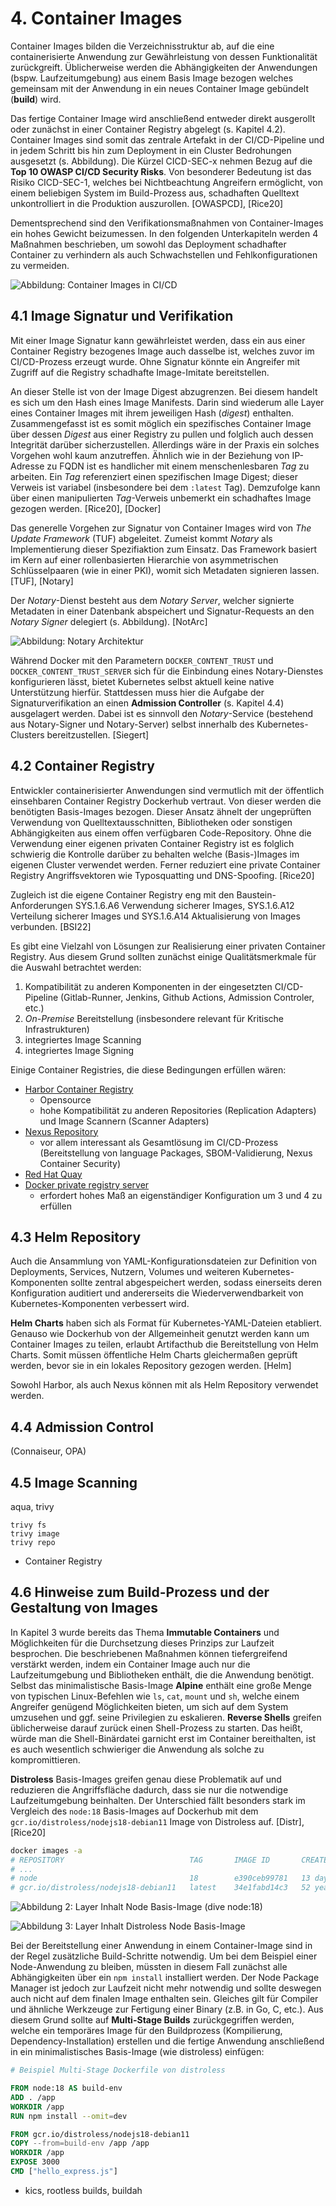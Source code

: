 # 4. Container Images

Container Images bilden die Verzeichnisstruktur ab, auf die eine containerisierte Anwendung zur Gewährleistung von dessen Funktionalität zurückgreift. Üblicherweise werden die Abhängigkeiten der Anwendungen (bspw. Laufzeitumgebung) aus einem Basis Image bezogen welches gemeinsam mit der Anwendung in ein neues Container Image gebündelt (**build**) wird. 

Das fertige Container Image wird anschließend entweder direkt ausgerollt oder zunächst in einer Container Registry abgelegt (s. Kapitel 4.2). Container Images sind somit das zentrale Artefakt in der CI/CD-Pipeline und in jedem Schritt bis hin zum Deployment in ein Cluster Bedrohungen ausgesetzt (s. Abbildung). Die Kürzel CICD-SEC-x nehmen Bezug auf die **Top 10 OWASP CI/CD Security Risks**. Von besonderer Bedeutung ist das Risiko CICD-SEC-1, welches bei Nichtbeachtung Angreifern ermöglicht, von einem beliebigen System im Build-Prozess aus, schadhaften Quelltext unkontrolliert in die Produktion auszurollen. [OWASPCD], [Rice20]

Dementsprechend sind den Verifikationsmaßnahmen von Container-Images ein hohes Gewicht beizumessen. In den folgenden Unterkapiteln werden 4 Maßnahmen beschrieben, um sowohl das Deployment schadhafter Container zu verhindern als auch Schwachstellen und Fehlkonfigurationen zu vermeiden.

![Abbildung: Container Images in CI/CD](Doc/Images/Container_CICD.png)


## 4.1 Image Signatur und Verifikation

Mit einer Image Signatur kann gewährleistet werden, dass ein aus einer Container Registry bezogenes Image auch dasselbe ist, welches zuvor im CI/CD-Prozess erzeugt wurde. Ohne Signatur könnte ein Angreifer mit Zugriff auf die Registry schadhafte Image-Imitate bereitstellen.

An dieser Stelle ist von der Image Digest abzugrenzen. Bei diesem handelt es sich um den Hash eines Image Manifests. Darin sind wiederum alle Layer eines Container Images mit ihrem jeweiligen Hash (*digest*) enthalten. Zusammengefasst ist es somit möglich ein spezifisches Container Image über dessen *Digest* aus einer Registry zu pullen und folglich auch dessen Integrität darüber sicherzustellen. Allerdings wäre in der Praxis ein solches Vorgehen wohl kaum anzutreffen. Ähnlich wie in der Beziehung von IP-Adresse zu FQDN ist es handlicher mit einem menschenlesbaren *Tag* zu arbeiten. Ein *Tag* referenziert einen spezifischen Image Digest; dieser Verweis ist variabel (insbesondere bei dem ``:latest`` Tag). Demzufolge kann über einen manipulierten *Tag*-Verweis unbemerkt ein schadhaftes Image gezogen werden. [Rice20], [Docker]

Das generelle Vorgehen zur Signatur von Container Images wird von *The Update Framework* (TUF) abgeleitet. Zumeist kommt *Notary* als Implementierung dieser Spezifiaktion zum Einsatz. Das Framework basiert im Kern auf einer rollenbasierten Hierarchie von asymmetrischen Schlüsselpaaren (wie in einer PKI), womit sich Metadaten signieren lassen. [TUF], [Notary]

Der *Notary*-Dienst besteht aus dem *Notary Server*, welcher signierte Metadaten in einer Datenbank abspeichert und Signatur-Requests an den *Notary Signer* delegiert (s. Abbildung). [NotArc]

![Abbildung: Notary Architektur](Doc/Images/Notary.png)

Während Docker mit den Parametern ``DOCKER_CONTENT_TRUST`` und ``DOCKER_CONTENT_TRUST_SERVER`` sich für die Einbindung eines Notary-Dienstes konfigurieren lässt, bietet Kubernetes selbst aktuell keine native Unterstützung hierfür. Stattdessen muss hier die Aufgabe der Signaturverifikation an einen **Admission Controller** (s. Kapitel 4.4) ausgelagert werden. Dabei ist es sinnvoll den *Notary*-Service (bestehend aus Notary-Signer und Notary-Server) selbst innerhalb des Kubernetes-Clusters bereitzustellen. [Siegert]

## 4.2 Container Registry

Entwickler containerisierter Anwendungen sind vermutlich mit der öffentlich einsehbaren Container Registry Dockerhub vertraut. Von dieser werden die benötigten Basis-Images bezogen. Dieser Ansatz ähnelt der ungeprüften Verwendung von Quelltextausschnitten, Bibliotheken oder sonstigen Abhängigkeiten aus einem offen verfügbaren Code-Repository. Ohne die Verwendung einer eigenen privaten Container Registry ist es folglich schwierig die Kontrolle darüber zu behalten welche (Basis-)Images im eigenen Cluster verwendet werden. Ferner reduziert eine private Container Registry Angriffsvektoren wie Typosquatting und DNS-Spoofing. [Rice20]

Zugleich ist die eigene Container Registry eng mit den Baustein-Anforderungen SYS.1.6.A6 Verwendung sicherer Images, SYS.1.6.A12 Verteilung sicherer Images und SYS.1.6.A14 Aktualisierung von Images verbunden. [BSI22]

Es gibt eine Vielzahl von Lösungen zur Realisierung einer privaten Container Registry. Aus diesem Grund sollten zunächst einige Qualitätsmerkmale für die Auswahl betrachtet werden:

1. Kompatibilität zu anderen Komponenten in der eingesetzten CI/CD-Pipeline (Gitlab-Runner, Jenkins, Github Actions, Admission Controler, etc.)
2. *On-Premise* Bereitstellung (insbesondere relevant für Kritische Infrastrukturen)
3. integriertes Image Scanning 
4. integriertes Image Signing

Einige Container Registries, die diese Bedingungen erfüllen wären:

- [Harbor Container Registry](https://goharbor.io/)
  - Opensource
  - hohe Kompatibilität zu anderen Repositories (Replication Adapters) und Image Scannern (Scanner Adapters)
- [Nexus Repository](https://de.sonatype.com/products/container?topnav=true)
  - vor allem interessant als Gesamtlösung im CI/CD-Prozess (Bereitstellung von language Packages, SBOM-Validierung, Nexus Container Security)
- [Red Hat Quay](https://www.redhat.com/en/technologies/cloud-computing/quay)
- [Docker private registry server](https://docs.docker.com/registry/deploying/)
  - erfordert hohes Maß an eigenständiger Konfiguration um 3 und 4 zu erfüllen

## 4.3 Helm Repository

Auch die Ansammlung von YAML-Konfigurationsdateien zur Definition von Deployments, Services, Nutzern, Volumes und weiteren Kubernetes-Komponenten sollte zentral abgespeichert werden, sodass einerseits deren Konfiguration auditiert und andererseits die Wiederverwendbarkeit von Kubernetes-Komponenten verbessert wird.

**Helm Charts** haben sich als Format für Kubernetes-YAML-Dateien etabliert. Genauso wie Dockerhub von der Allgemeinheit genutzt werden kann um Container Images zu teilen, erlaubt Artifacthub die Bereitstellung von Helm Charts. Somit müssen öffentliche Helm Charts gleichermaßen geprüft werden, bevor sie in ein lokales Repository gezogen werden. [Helm]

Sowohl Harbor, als auch Nexus können mit als Helm Repository verwendet werden.

## 4.4 Admission Control

(Connaiseur, OPA)

## 4.5 Image Scanning

aqua, trivy

```
trivy fs
trivy image
trivy repo
```

- Container Registry

## 4.6 Hinweise zum Build-Prozess und der Gestaltung von Images

In Kapitel 3 wurde bereits das Thema **Immutable Containers** und Möglichkeiten für die Durchsetzung dieses Prinzips zur Laufzeit besprochen. Die beschriebenen Maßnahmen können tiefergreifend verstärkt werden, indem ein Container Image auch nur die Laufzeitumgebung und Bibliotheken enthält, die die Anwendung benötigt. Selbst das minimalistische Basis-Image **Alpine** enthält eine große Menge von typischen Linux-Befehlen wie ``ls``, ``cat``, ``mount`` und ``sh``, welche einem Angreifer genügend Möglichkeiten bieten, um sich auf dem System umzusehen und ggf. seine Privilegien zu eskalieren. **Reverse Shells** greifen üblicherweise darauf zurück einen Shell-Prozess zu starten. Das heißt, würde man die Shell-Binärdatei garnicht erst im Container bereithalten, ist es auch wesentlich schwieriger die Anwendung als solche zu kompromittieren. 

**Distroless** Basis-Images greifen genau diese Problematik auf und reduzieren die Angriffsfläche dadurch, dass sie nur die notwendige Laufzeitumgebung beinhalten. Der Unterschied fällt besonders stark im Vergleich des ``node:18`` Basis-Images auf Dockerhub mit dem ``gcr.io/distroless/nodejs18-debian11`` Image von Distroless auf. [Distr], [Rice20]

``` bash
docker images -a
# REPOSITORY                            TAG       IMAGE ID       CREATED          SIZE
# ...
# node                                  18        e390ceb99781   13 days ago      991MB
# gcr.io/distroless/nodejs18-debian11   latest    34e1fabd14c3   52 years ago     160MB
```

![Abbildung 2: Layer Inhalt Node Basis-Image (``dive node:18``)](Doc/Images/dive_node.PNG)

![Abbildung 3: Layer Inhalt Distroless Node Basis-Image](Doc/Images/dive_distroless.PNG)

Bei der Bereitstellung einer Anwendung in einem Container-Image sind in der Regel zusätzliche Build-Schritte notwendig. Um bei dem Beispiel einer Node-Anwendung zu bleiben, müssten in diesem Fall zunächst alle Abhängigkeiten über ein ``npm install`` installiert werden. Der Node Package Manager ist jedoch zur Laufzeit nicht mehr notwendig und sollte deswegen auch nicht auf dem finalen Image enthalten sein. Gleiches gilt für Compiler und ähnliche Werkzeuge zur Fertigung einer Binary (z.B. in Go, C, etc.). Aus diesem Grund sollte auf **Multi-Stage Builds** zurückgegriffen werden, welche ein temporäres Image für den Buildprozess (Kompilierung, Dependency-Installation) erstellen und die fertige Anwendung anschließend in ein minimalistisches Basis-Image (wie distroless) einfügen:

```Dockerfile
# Beispiel Multi-Stage Dockerfile von distroless

FROM node:18 AS build-env
ADD . /app
WORKDIR /app
RUN npm install --omit=dev

FROM gcr.io/distroless/nodejs18-debian11
COPY --from=build-env /app /app
WORKDIR /app
EXPOSE 3000
CMD ["hello_express.js"]
```

- kics, rootless builds, buildah





